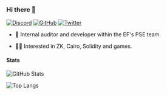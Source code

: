 ### Hi there 👋

<p> 
    <a href="https://discordapp.com/users/ctrlc03#9544" target="_blank"><img alt="Discord"
        src="https://img.shields.io/badge/Discord-7289DA?style=for-the-badge&logo=discord&logoColor=white"/></a>
    <a href="https://github.com/ctrlc03" target="_blank"><img alt="GitHub"
        src="https://img.shields.io/badge/GitHub-100000?style=for-the-badge&logo=github&logoColor=white"/></a>
    <a href="https://twitter.com/ctrlc03" target="_blank"><img alt="Twitter"
        src="https://img.shields.io/badge/Twitter-1DA1F2?style=for-the-badge&logo=twitter&logoColor=white"/></a>
</p>

- 🔧 Internal auditor and developer within the EF's PSE team. 

- 👨‍💻 Interested in ZK, Cairo, Solidity and games. 

#### Stats

![GitHub Stats](https://github-readme-stats.vercel.app/api?username=ctrlc03&count_private=true&show_icons=true&theme=tokyonight)

![Top Langs](https://github-readme-stats.vercel.app/api/top-langs/?username=ctrlc03&layout=compact&langs_count=8&theme=tokyonight)
